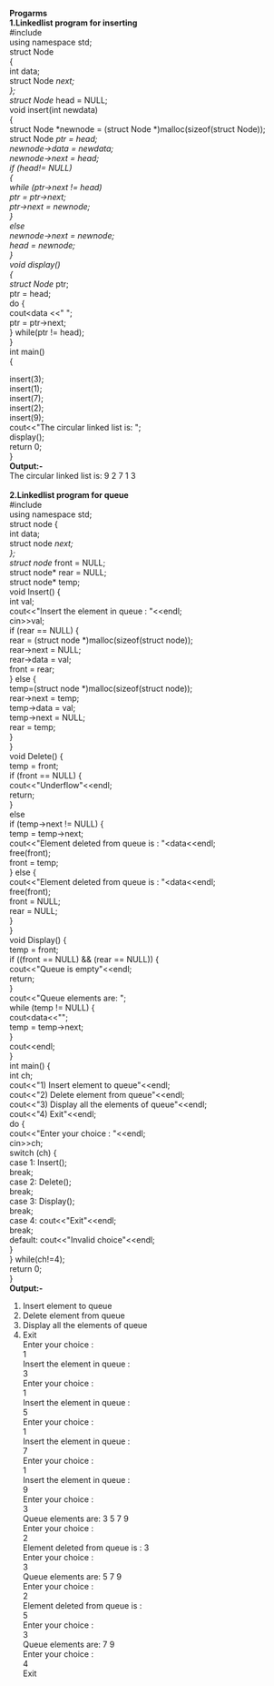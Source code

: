 ****Progarms****<br>
****1.Linkedlist program for inserting****<br>
#include <iostream><br>
using namespace std;<br>
struct Node <br>
{<br>
   int data;<br>
   struct Node *next;<br>
};<br>
struct Node* head = NULL;<br>
void insert(int newdata) <br>
{<br>
   struct Node *newnode = (struct Node *)malloc(sizeof(struct Node));<br>
   struct Node *ptr = head;<br>
   newnode->data = newdata;<br>
   newnode->next = head;<br>
   if (head!= NULL) <br>
   {<br>
      while (ptr->next != head)<br>
      ptr = ptr->next;<br>
      ptr->next = newnode;<br>
   } <br>
  else<br>
   newnode->next = newnode;<br>
   head = newnode;<br>
}<br>
void display() <br>
{<br>
   struct Node* ptr;<br>
   ptr = head;<br>
   do {<br>
      cout<<ptr->data <<" ";<br>
      ptr = ptr->next;<br>
   } while(ptr != head);<br>
}<br>
int main() <br>
{<br>

   insert(3);<br>
   insert(1);<br>
   insert(7);<br>
   insert(2);<br>
   insert(9);<br>
   cout<<"The circular linked list is: ";<br>
   display();<br>
   return 0;<br>
}
  <br>
  ****Output:-****<br>
  The circular linked list is: 9 2 7 1 3 
  <br>
  <br>
****2.Linkedlist program for queue****<br>
#include <iostream><br>
using namespace std;<br>
struct node {<br>
   int data;<br>
   struct node *next;<br>
};<br>
struct node* front = NULL;<br>
struct node* rear = NULL;<br>
struct node* temp;<br>
void Insert() {<br>
   int val;<br>
   cout<<"Insert the element in queue : "<<endl;<br>
   cin>>val;<br>
   if (rear == NULL) {<br>
      rear = (struct node *)malloc(sizeof(struct node));<br>
      rear->next = NULL;<br>
      rear->data = val;<br>
      front = rear;<br>
   } else {<br>
      temp=(struct node *)malloc(sizeof(struct node));<br>
      rear->next = temp;<br>
      temp->data = val;<br>
      temp->next = NULL;<br>
      rear = temp;<br>
   }<br>
}<br>
void Delete() {<br>
   temp = front;<br>
   if (front == NULL) {<br>
      cout<<"Underflow"<<endl;<br>
      return;<br>
   }<br>
   else<br>
   if (temp->next != NULL) {<br>
      temp = temp->next;<br>
      cout<<"Element deleted from queue is : "<<front->data<<endl;<br>
      free(front);<br>
      front = temp;<br>
   } else {<br>
      cout<<"Element deleted from queue is : "<<front->data<<endl;<br>
      free(front);<br>
      front = NULL;<br>
      rear = NULL;<br>
   }<br>
}<br>
void Display() {<br>
   temp = front;<br>
   if ((front == NULL) && (rear == NULL)) {<br>
      cout<<"Queue is empty"<<endl;<br>
      return;<br>
   }<br>
   cout<<"Queue elements are: ";<br>
   while (temp != NULL) {<br>
      cout<<temp->data<<"";<br>
      temp = temp->next;<br>
   }<br>
   cout<<endl;<br>
}<br>
int main() {<br>
   int ch;<br>
   cout<<"1) Insert element to queue"<<endl;<br>
   cout<<"2) Delete element from queue"<<endl;<br>
   cout<<"3) Display all the elements of queue"<<endl;<br>
   cout<<"4) Exit"<<endl;<br>
   do {<br>
      cout<<"Enter your choice : "<<endl;<br>
      cin>>ch;<br>
      switch (ch) {<br>
         case 1: Insert();<br>
         break;<br>
         case 2: Delete();<br>
         break;<br>
         case 3: Display();<br>
         break;<br>
         case 4: cout<<"Exit"<<endl;<br>
         break;<br>
         default: cout<<"Invalid choice"<<endl;<br>
      }<br>
   } while(ch!=4);<br>
   return 0;<br>
}<br>
****Output:-****<br>
  1) Insert element to queue<br>
2) Delete element from queue<br>
3) Display all the elements of queue<br>
4) Exit<br>
Enter your choice : <br>
1<br>
Insert the element in queue : <br>
3<br>
Enter your choice : <br>
1<br>
Insert the element in queue : <br>
5<br>
Enter your choice : <br>
1<br>
Insert the element in queue : <br>
7<br>
Enter your choice : <br>
1<br>
Insert the element in queue : <br>
9<br>
Enter your choice : <br>
 3<br>
Queue elements are: 3 5 7 9 <br>
Enter your choice : <br>
2<br>
Element deleted from queue is : 3<br>
Enter your choice : <br>
3<br>
Queue elements are: 5 7 9 <br>
Enter your choice : <br>
2<br>
Element deleted from queue is : <br>
  5<br>
Enter your choice : <br>
3<br>
Queue elements are: 7 9 <br>
Enter your choice : <br>
4<br>
Exit<br>


  
    
